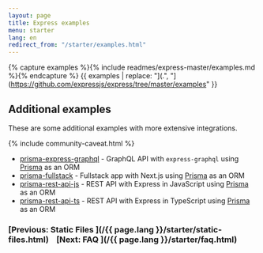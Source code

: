 ```yaml
---
layout: page
title: Express examples
menu: starter
lang: en
redirect_from: "/starter/examples.html"
---
```


{% capture examples %}{% include readmes/express-master/examples.md %}{% endcapture %}
{{ examples | replace: "](.", "](https://github.com/expressjs/express/tree/master/examples" }}

## Additional examples

These are some additional examples with more extensive integrations.

{% include community-caveat.html %}

- [prisma-express-graphql](https://github.com/prisma/prisma-examples/tree/latest/typescript/graphql-express) - GraphQL API with `express-graphql` using [Prisma](https://www.npmjs.com/package/prisma) as an ORM
- [prisma-fullstack](https://github.com/prisma/prisma-examples/tree/latest/typescript/rest-nextjs-express) - Fullstack app with Next.js using [Prisma](https://www.npmjs.com/package/prisma) as an ORM
- [prisma-rest-api-js](https://github.com/prisma/prisma-examples/tree/latest/javascript/rest-express) - REST API with Express in JavaScript using [Prisma](https://www.npmjs.com/package/prisma) as an ORM
- [prisma-rest-api-ts](https://github.com/prisma/prisma-examples/tree/latest/typescript/rest-express) - REST API with Express in TypeScript using [Prisma](https://www.npmjs.com/package/prisma) as an ORM

### [Previous: Static Files ](/{{ page.lang }}/starter/static-files.html)&nbsp;&nbsp;&nbsp;&nbsp;[Next: FAQ ](/{{ page.lang }}/starter/faq.html)
